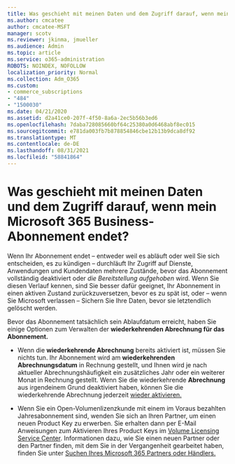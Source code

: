 ```yaml
---
title: Was geschieht mit meinen Daten und dem Zugriff darauf, wenn mein Microsoft 365 Business-Abonnement endet?
ms.author: cmcatee
author: cmcatee-MSFT
manager: scotv
ms.reviewer: jkinma, jmueller
ms.audience: Admin
ms.topic: article
ms.service: o365-administration
ROBOTS: NOINDEX, NOFOLLOW
localization_priority: Normal
ms.collection: Adm_O365
ms.custom:
- commerce_subscriptions
- "484"
- "1500030"
ms.date: 04/21/2020
ms.assetid: d2a41ce0-207f-4f50-8a6a-2ec5b56b3ed6
ms.openlocfilehash: 7daba728085660bf64c25380a0d6468abf8ec015
ms.sourcegitcommit: e781da003fb7b878854846cbe12b13b9dca8df92
ms.translationtype: MT
ms.contentlocale: de-DE
ms.lasthandoff: 08/31/2021
ms.locfileid: "58841864"
---
```

# <a name="what-happens-to-my-data-and-access-when-my-microsoft-365-for-business-subscription-ends"></a>Was geschieht mit meinen Daten und dem Zugriff darauf, wenn mein Microsoft 365 Business-Abonnement endet?

Wenn Ihr Abonnement endet – entweder weil es abläuft oder weil Sie sich entscheiden, es zu kündigen – durchläuft Ihr Zugriff auf Dienste, Anwendungen und Kundendaten mehrere Zustände, bevor das Abonnement vollständig deaktiviert oder  *die Bereitstellung aufgehoben*  wird. Wenn Sie diesen Verlauf kennen, sind Sie besser dafür geeignet, Ihr Abonnement in einen aktiven Zustand zurückzuversetzen, bevor es zu spät ist, oder – wenn Sie Microsoft verlassen – Sichern Sie Ihre Daten, bevor sie letztendlich gelöscht werden.
  
Bevor das Abonnement tatsächlich sein Ablaufdatum erreicht, haben Sie einige Optionen zum Verwalten der **wiederkehrenden Abrechnung für das Abonnement.**
  
- Wenn die **wiederkehrende Abrechnung** bereits aktiviert ist, müssen Sie nichts tun. Ihr Abonnement wird am **wiederkehrenden Abrechnungsdatum** in Rechnung gestellt, und Ihnen wird je nach aktueller Abrechnungshäufigkeit ein zusätzliches Jahr oder ein weiterer Monat in Rechnung gestellt. Wenn Sie die wiederkehrende **Abrechnung** aus irgendeinem Grund deaktiviert haben, können Sie die wiederkehrende Abrechnung jederzeit [wieder aktivieren.](https://docs.microsoft.com/microsoft-365/commerce/subscriptions/renew-your-subscription#turn-recurring-billing-off-or-on)

- Wenn Sie ein Open-Volumenlizenzkunde mit einem im Voraus bezahlten Jahresabonnement sind, wenden Sie sich an Ihren Partner, um einen neuen Product Key zu erwerben. Sie erhalten dann per E-Mail Anweisungen zum Aktivieren Ihres Product Keys im [Volume Licensing Service Center](https://go.microsoft.com/fwlink/p/?LinkID=282016). Informationen dazu, wie Sie einen neuen Partner oder den Partner finden, mit dem Sie in der Vergangenheit gearbeitet haben, finden Sie unter [Suchen Ihres Microsoft 365 Partners oder Händlers.](https://docs.microsoft.com/microsoft-365/admin/manage/find-your-partner-or-reseller)